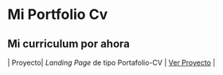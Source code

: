 # Mi Portfolio Cv 

## Mi curriculum por ahora

 | Proyecto| _Landing Page_ de tipo Portafolio-CV | [Ver Proyecto](https://Hasmoday.github.io/Portfolio-CV/portfolio) |